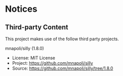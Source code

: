 # Notices

## Third-party Content

This project makes use of the follow third party projects.

mnapoli/silly (1.8.0)

* License: MIT License
* Project: <https://github.com/mnapoli/silly>
* Source:  <https://github.com/mnapoli/silly/tree/1.8.0>
